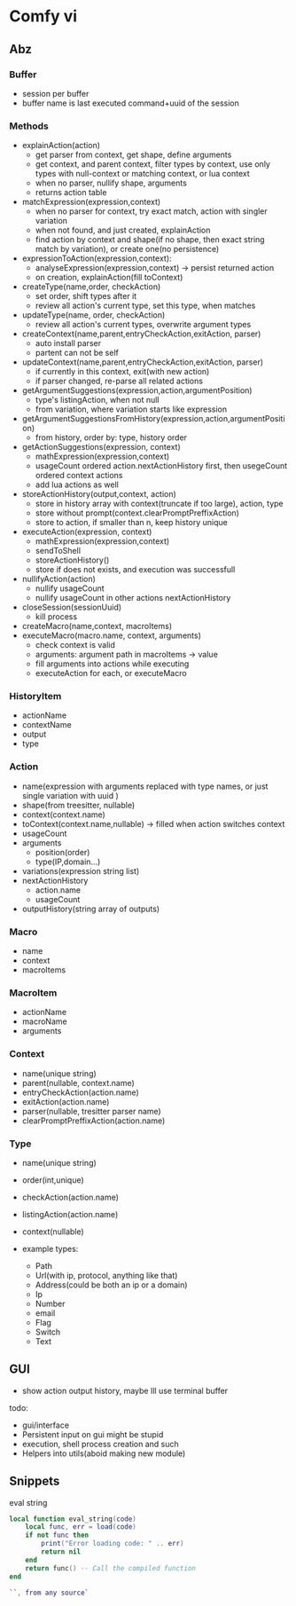# Comfy vi

## Abz

### Buffer
 - session per buffer
 - buffer name is last executed command+uuid of the session

### Methods

 - explainAction(action)
     - get parser from context, get shape, define arguments
     - get context, and parent context, filter types by context, use only types with null-context or matching context, or lua context
     - when no parser, nullify shape, arguments
     - returns action table
 - matchExpression(expression,context)
     - when no parser for context, try exact match, action with singler variation
     - when not found, and just created, explainAction
     - find action by context and shape(if no shape, then exact string match by variation), or create one(no persistence)
 - expressionToAction(expression,context): 
     - analyseExpression(expression,context) -> persist returned action
     - on creation, explainAction(fill toContext)
 - createType(name,order, checkAction)
     - set order, shift types after it
     - review all action's current type, set this type, when matches
 - updateType(name, order, checkAction)
     - review all action's current types, overwrite argument types
 - createContext(name,parent,entryCheckAction,exitAction, parser)
     - auto install parser
     - partent can not be self
 - updateContext(name,parent,entryCheckAction,exitAction, parser)
     - if currently in this context, exit(with new action)
     - if parser changed, re-parse all related actions
 - getArgumentSuggestions(expression,action,argumentPosition)
     - type's listingAction, when not null
     - from variation, where variation starts like expression
 - getArgumentSuggestionsFromHistory(expression,action,argumentPosition)
     - from history, order by: type, history order
 - getActionSuggestions(expression, context)
     - mathExpression(expression,context)
     - usageCount ordered action.nextActionHistory first, then usegeCount ordered context actions
     - add lua actions as well
 - storeActionHistory(output,context, action)
     - store in history array with context(truncate if too large), action, type
     - store without prompt(context.clearPromptPreffixAction)
     - store to action, if smaller than n, keep history unique
 - executeAction(expression, context)
     - mathExpression(expression,context)
     - sendToShell
     - storeActionHistory()
     - store if does not exists, and execution was successfull
 - nullifyAction(action)
     - nullify usageCount
     - nullify usageCount in other actions nextActionHistory
 - closeSession(sessionUuid)
     - kill process
 - createMacro(name,context, macroItems)
 - executeMacro(macro.name, context, arguments)
     - check context is valid
     - arguments: argument path in macroItems -> value
     - fill arguments into actions while executing
     - executeAction for each, or executeMacro

### HistoryItem
 - actionName
 - contextName
 - output
 - type

### Action
 - name(expression with arguments replaced with type names, or just single variation with uuid )
 - shape(from treesitter, nullable)
 - context(context.name)
 - toContext(context.name,nullable) -> filled when action switches context
 - usageCount
 - arguments
     - position(order)
     - type(IP,domain...)
 - variations(expression string list)
 - nextActionHistory
     - action.name
     - usageCount
 - outputHistory(string array of outputs)

### Macro
 - name
 - context
 - macroItems

### MacroItem
 - actionName
 - macroName
 - arguments

### Context
 - name(unique string)
 - parent(nullable, context.name)
 - entryCheckAction(action.name)
 - exitAction(action.name)
 - parser(nullable, tresitter parser name)
 - clearPromptPreffixAction(action.name)

### Type
 - name(unique string)
 - order(int,unique)
 - checkAction(action.name)
 - listingAction(action.name)
 - context(nullable)

 - example types:
    - Path
    - Url(with ip, protocol, anything like that)
    - Address(could be both an ip or a domain)
    - Ip
    - Number
    - email
    - Flag
    - Switch
    - Text

## GUI
 - show action output history, maybe Ill use terminal buffer

todo:
 - gui/interface
 - Persistent input on gui might be stupid
 - execution, shell process creation and such
 - Helpers into utils(aboid making new module)


## Snippets

eval string
```lua
local function eval_string(code)
    local func, err = load(code)
    if not func then
        print("Error loading code: " .. err)
        return nil
    end
    return func() -- Call the compiled function
end

``, from any source`
